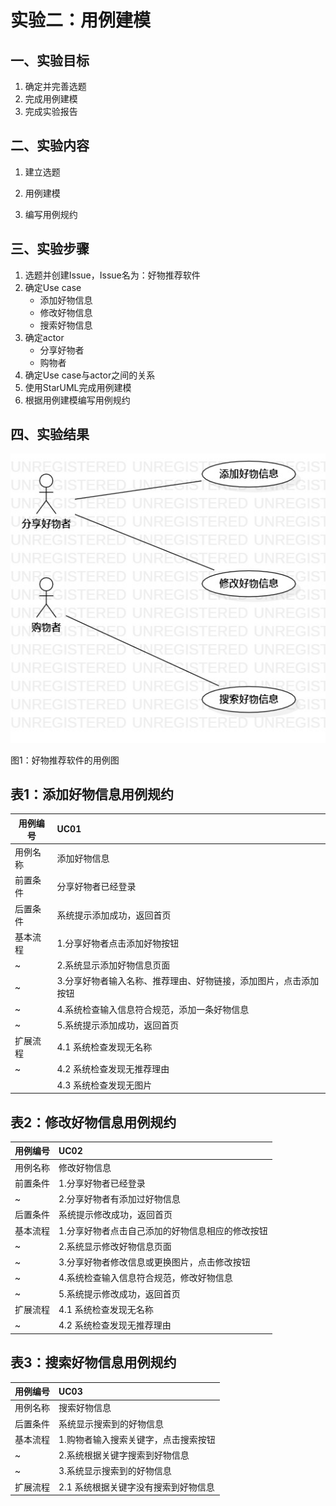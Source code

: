 # 实验二：用例建模

## 一、实验目标

1. 确定并完善选题
2. 完成用例建模
3. 完成实验报告

## 二、实验内容

1. 建立选题

2. 用例建模
3. 编写用例规约

## 三、实验步骤

1. 选题并创建Issue，Issue名为：好物推荐软件
2. 确定Use case
   - 添加好物信息
   - 修改好物信息
   - 搜索好物信息
3. 确定actor
   - 分享好物者
   - 购物者
4. 确定Use case与actor之间的关系
5. 使用StarUML完成用例建模
6. 根据用例建模编写用例规约

## 四、实验结果

![用例图](./Lab2_UseCaseDiagram.jpg)

图1：好物推荐软件的用例图



## 表1：添加好物信息用例规约

| 用例编号 | UC01                                                         |
| -------- | :----------------------------------------------------------- |
| 用例名称 | 添加好物信息                                                 |
| 前置条件 | 分享好物者已经登录                                           |
| 后置条件 | 系统提示添加成功，返回首页                                   |
| 基本流程 | 1.分享好物者点击添加好物按钮                                 |
| ~        | 2.系统显示添加好物信息页面                                   |
| ~        | 3.分享好物者输入名称、推荐理由、好物链接，添加图片，点击添加按钮 |
| ~        | 4.系统检查输入信息符合规范，添加一条好物信息                 |
| ~        | 5.系统提示添加成功，返回首页                                 |
| 扩展流程 | 4.1 系统检查发现无名称                                       |
| ~        | 4.2 系统检查发现无推荐理由                                   |
|          | 4.3 系统检查发现无图片                                       |

## 表2：修改好物信息用例规约

| 用例编号 | UC02                                             |
| -------- | :----------------------------------------------- |
| 用例名称 | 修改好物信息                                     |
| 前置条件 | 1.分享好物者已经登录                             |
| ~        | 2.分享好物者有添加过好物信息                     |
| 后置条件 | 系统提示修改成功，返回首页                       |
| 基本流程 | 1.分享好物者点击自己添加的好物信息相应的修改按钮 |
| ~        | 2.系统显示修改好物信息页面                       |
| ~        | 3.分享好物者修改信息或更换图片，点击修改按钮     |
| ~        | 4.系统检查输入信息符合规范，修改好物信息         |
| ~        | 5.系统提示修改成功，返回首页                     |
| 扩展流程 | 4.1 系统检查发现无名称                           |
| ~        | 4.2 系统检查发现无推荐理由                       |

## 表3：搜索好物信息用例规约

| 用例编号 | UC03                                 |
| -------- | :----------------------------------- |
| 用例名称 | 搜索好物信息                         |
| 后置条件 | 系统显示搜索到的好物信息             |
| 基本流程 | 1.购物者输入搜索关键字，点击搜索按钮 |
| ~        | 2.系统根据关键字搜索到好物信息       |
| ~        | 3.系统显示搜索到的好物信息           |
| 扩展流程 | 2.1 系统根据关键字没有搜索到好物信息 |